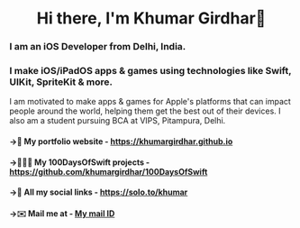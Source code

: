 <h1 align="center"> Hi there, I'm Khumar Girdhar👋 </h1>
<h3> I am an iOS Developer from Delhi, India. </h3>
<h3> I make iOS/iPadOS apps & games using technologies like Swift, UIKit, SpriteKit & more. </h3>
<p>I am motivated to make apps & games for Apple's platforms that can impact people around the world, helping them get the best out of their devices. 
I also am a student pursuing BCA at VIPS, Pitampura, Delhi.</p>

#### ->💼 My portfolio website - https://khumargirdhar.github.io
#### ->🧑🏻‍💻 My 100DaysOfSwift projects - https://github.com/khumargirdhar/100DaysOfSwift
#### ->🔗 All my social links - https://solo.to/khumar
#### ->✉️ Mail me at - [My mail ID](mailto:khumargirdhar@gmail.com)
